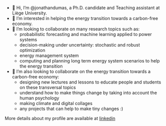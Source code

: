 - 👋 Hi, I’m @jonathandumas, a Ph.D. candidate and Teaching assistant at Liège University.
- 👀 I’m interested in helping the energy transition towards a carbon-free economy.
- 💞️ I’m looking to collaborate on many research topics such as:
  * probabilistic forecasting and machine learning applied to power systems
  * decision-making under uncertainty: stochastic and robust optimization 
  * energy management system
  * computing and planning long term energy system scenarios to help the energy transition
- 💞️ I’m also looking to collaborate on the energy transition towards a carbon-free economy:
  * designing new lectures and lessons to educate people and students on these transversal topics
  * understand how to make things change by taking into account the human psychology 
  * making climate and digital collages
  * any projects that can help to make tiny changes :)

More details about my profile are available at [linkedin](https://www.linkedin.com/in/jonathan-dumas-54a58882) 

<!---
jonathandumas/jonathandumas is a ✨ special ✨ repository because its `README.md` (this file) appears on your GitHub profile.
You can click the Preview link to take a look at your changes.
--->
